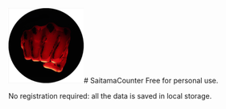 ![Image](https://github.com/Akawgan/SaitamaCounter/blob/main/punch.png)# SaitamaCounter
Free for personal use.

No registration required: all the data is saved in local storage.
